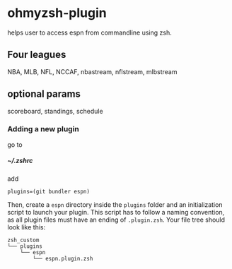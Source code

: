 # ohmyzsh-plugin

helps user to access espn from commandline using zsh.

## Four leagues ##
  NBA,
  MLB,
  NFL,
  NCCAF,
  nbastream,
  nflstream,
  mlbstream

## optional params ## 
scoreboard,
standings,
schedule

### Adding a new plugin

go to 

##### _~/.zshrc_

add
```shell
plugins=(git bundler espn)
```

Then, create a `espn` directory inside the `plugins` folder and an initialization script to launch your plugin. This script has to follow a naming convention, as all plugin files must have an ending of `.plugin.zsh`. Your file tree should look like this:

```
zsh_custom
└── plugins
    └── espn
        └── espn.plugin.zsh
```

